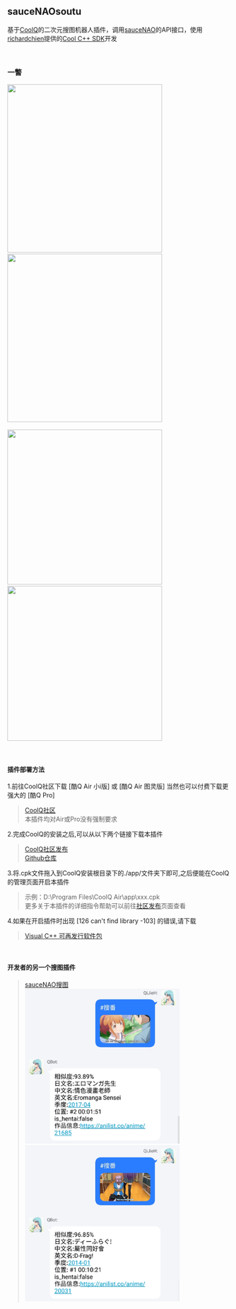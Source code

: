 ## sauceNAOsoutu
基于[CoolQ](https://cqp.cc/t/23253)的二次元搜图机器人插件，调用[sauceNAO](https://saucenao.com/)的API接口，使用[richardchien](https://github.com/richardchien)提供的[Cool C++ SDK](https://cqcppsdk.cqp.moe/guide/)开发  

<br>

### 一瞥
<img src="https://github.com/QiJieH/sauceNAOsoutu/raw/master/READMEIMG/IMG_20200415_180348.jpg" height="380" width="350" />&nbsp;<img src="https://github.com/QiJieH/sauceNAOsoutu/raw/master/READMEIMG/IMG_20200415_181414.jpg" height="380" width="350" />  

<img src="https://github.com/QiJieH/sauceNAOsoutu/raw/master/READMEIMG/IMG_20200415_181318.jpg" width="350" height="350" />&nbsp;<img src="https://github.com/QiJieH/sauceNAOsoutu/raw/master/READMEIMG/IMG_20200415_181609.jpg" width="350" height="350" />

<br>

#### 插件部署方法  

1.前往CoolQ社区下载 [酷Q Air 小i版] 或 [酷Q Air 图灵版] 当然也可以付费下载更强大的 [酷Q Pro]  
>[CoolQ社区](https://cqp.cc/t/23253)  
>本插件均对Air或Pro没有强制要求  

2.完成CoolQ的安装之后,可以从以下两个链接下载本插件
>[CoolQ社区发布](https://cqp.cc/t/48345)  
>[Github仓库](https://raw.githubusercontent.com/QiJieH/sauceNAOsoutu/master/cpk/io.github.qijieh.saucenaosoutu.cpk)  

3.将.cpk文件拖入到CoolQ安装根目录下的./app/文件夹下即可,之后便能在CoolQ的管理页面开启本插件
>示例：D:\Program Files\CoolQ Air\app\xxx.cpk  
>更多关于本插件的详细指令帮助可以前往[社区发布](https://cqp.cc/t/48345)页面查看  

4.如果在开启插件时出现  [126 can't find library -103]  的错误,请下载  
>[Visual C++ 可再发行软件包](https://aka.ms/vs/16/release/vc_redist.x86.exe)  
  
<br>

#### 开发者的另一个搜图插件
>[sauceNAO搜图](https://github.com/QiJieH/sauceNAOsoutu)  
<img src="https://github.com/QiJieH/traceMOEsoufan/raw/master/READMEIMG/IMG_20200417_203510.jpg" width="350" />&nbsp;<img src="https://github.com/QiJieH/traceMOEsoufan/raw/master/READMEIMG/IMG_20200417_203616.jpg" width="350" />  
